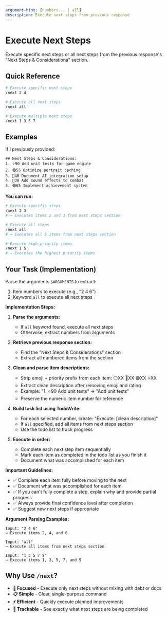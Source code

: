 ```yaml
---
argument-hint: [numbers... | all]
description: Execute next steps from previous response
---
```


# Execute Next Steps

Execute specific next steps or all next steps from the previous response's "Next Steps & Considerations" section.

## Quick Reference

```bash
# Execute specific next steps
/next 2 4

# Execute all next steps
/next all

# Execute multiple next steps
/next 1 3 5 7
```

## Examples

If I previously provided:
```
## Next Steps & Considerations:
1. ⭐90 Add unit tests for game engine
2. 🟣55 Optimize portrait caching
3. 🔵40 Document AI integration setup
4. 🔵30 Add sound effects to combat
5. 🟣65 Implement achievement system
```

**You can run:**

```bash
# Execute specific steps
/next 2 3
# → Executes items 2 and 3 from next steps section

# Execute all steps
/next all
# → Executes all 5 items from next steps section

# Execute high-priority items
/next 1 5
# → Executes the highest priority items
```

## Your Task (Implementation)

Parse the arguments `$ARGUMENTS` to extract:
1. Item numbers to execute (e.g., "2 4 6")
2. Keyword `all` to execute all next steps

**Implementation Steps:**

1. **Parse the arguments:**
   - If `all` keyword found, execute all next steps
   - Otherwise, extract numbers from arguments

2. **Retrieve previous response section:**
   - Find the "Next Steps & Considerations" section
   - Extract all numbered items from the section

3. **Clean and parse item descriptions:**
   - Strip emoji + priority prefix from each item: ⚪XX 🔵XX 🟣XX ⭐XX
   - Extract clean description after removing emoji and rating
   - Example: "1. ⭐90 Add unit tests" → "Add unit tests"
   - Preserve the numeric item number for reference

4. **Build task list using TodoWrite:**
   - For each selected number, create: "Execute: [clean description]"
   - If `all` specified, add all items from next steps section
   - Use the todo list to track progress

5. **Execute in order:**
   - Complete each next step item sequentially
   - Mark each item as completed in the todo list as you finish it
   - Document what was accomplished for each item

**Important Guidelines:**

- ✅ Complete each item fully before moving to the next
- ✅ Document what was accomplished for each item
- ✅ If you can't fully complete a step, explain why and provide partial progress
- ✅ Always provide final confidence level after completion
- ✅ Suggest new next steps if appropriate

**Argument Parsing Examples:**

```
Input: "2 4 6"
→ Execute items 2, 4, and 6

Input: "all"
→ Execute all items from next steps section

Input: "1 3 5 7 9"
→ Execute items 1, 3, 5, 7, and 9
```

## Why Use `/next`?

- **🎯 Focused** - Execute only next steps without mixing with debt or docs
- **📋 Simple** - Clear, single-purpose command
- **⚡ Efficient** - Quickly execute planned improvements
- **🔄 Trackable** - See exactly what next steps are being completed

